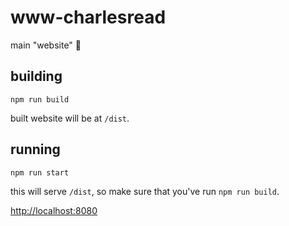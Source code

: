 # www-charlesread

main "website" 🤙

## building

`npm run build`

built website will be at `/dist`.

## running

`npm run start`

this will serve `/dist`, so make sure that you've run `npm run build`.

[http://localhost:8080](http://localhost:8080)